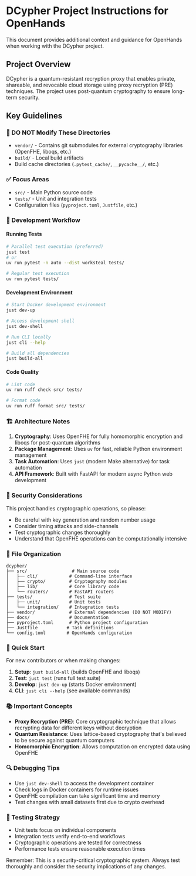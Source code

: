 # DCypher Project Instructions for OpenHands

This document provides additional context and guidance for OpenHands when working with the DCypher project.

## Project Overview

DCypher is a quantum-resistant recryption proxy that enables private, shareable, and revocable cloud storage using proxy recryption (PRE) techniques. The project uses post-quantum cryptography to ensure long-term security.

## Key Guidelines

### 🚫 DO NOT Modify These Directories

- `vendor/` - Contains git submodules for external cryptography libraries (OpenFHE, liboqs, etc.)
- `build/` - Local build artifacts
- Build cache directories (`.pytest_cache/`, `__pycache__/`, etc.)

### ✅ Focus Areas

- `src/` - Main Python source code
- `tests/` - Unit and integration tests
- Configuration files (`pyproject.toml`, `Justfile`, etc.)

### 🔧 Development Workflow

#### Running Tests

```bash
# Parallel test execution (preferred)
just test
# or
uv run pytest -n auto --dist worksteal tests/

# Regular test execution
uv run pytest tests/
```

#### Development Environment

```bash
# Start Docker development environment
just dev-up

# Access development shell
just dev-shell

# Run CLI locally
just cli --help

# Build all dependencies
just build-all
```

#### Code Quality

```bash
# Lint code
uv run ruff check src/ tests/

# Format code
uv run ruff format src/ tests/
```

### 🏗️ Architecture Notes

1. **Cryptography**: Uses OpenFHE for fully homomorphic encryption and liboqs for post-quantum algorithms
2. **Package Management**: Uses `uv` for fast, reliable Python environment management
3. **Task Automation**: Uses `just` (modern Make alternative) for task automation
4. **API Framework**: Built with FastAPI for modern async Python web development

### 🔐 Security Considerations

This project handles cryptographic operations, so please:

- Be careful with key generation and random number usage
- Consider timing attacks and side-channels
- Test cryptographic changes thoroughly
- Understand that OpenFHE operations can be computationally intensive

### 📁 File Organization

```
dcypher/
├── src/                 # Main source code
│   ├── cli/            # Command-line interface
│   ├── crypto/         # Cryptography modules
│   ├── lib/            # Core library code
│   └── routers/        # FastAPI routers
├── tests/              # Test suite
│   ├── unit/           # Unit tests
│   └── integration/    # Integration tests
├── vendor/             # External dependencies (DO NOT MODIFY)
├── docs/               # Documentation
├── pyproject.toml      # Python project configuration
├── Justfile           # Task definitions
└── config.toml        # OpenHands configuration
```

### 🚀 Quick Start

For new contributors or when making changes:

1. **Setup**: `just build-all` (builds OpenFHE and liboqs)
2. **Test**: `just test` (runs full test suite)
3. **Develop**: `just dev-up` (starts Docker environment)
4. **CLI**: `just cli --help` (see available commands)

### 📚 Important Concepts

- **Proxy Recryption (PRE)**: Core cryptographic technique that allows recrypting data for different keys without decryption
- **Quantum Resistance**: Uses lattice-based cryptography that's believed to be secure against quantum computers
- **Homomorphic Encryption**: Allows computation on encrypted data using OpenFHE

### 🔍 Debugging Tips

- Use `just dev-shell` to access the development container
- Check logs in Docker containers for runtime issues
- OpenFHE compilation can take significant time and memory
- Test changes with small datasets first due to crypto overhead

### 🎯 Testing Strategy

- Unit tests focus on individual components
- Integration tests verify end-to-end workflows
- Cryptographic operations are tested for correctness
- Performance tests ensure reasonable execution times

Remember: This is a security-critical cryptographic system. Always test thoroughly and consider the security implications of any changes.
